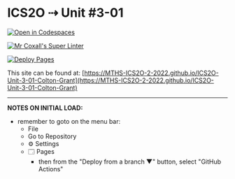 # ICS2O ⇢ Unit #3-01

[![Open in Codespaces](https://classroom.github.com/assets/launch-codespace-f4981d0f882b2a3f0472912d15f9806d57e124e0fc890972558857b51b24a6f9.svg)](https://classroom.github.com/open-in-codespaces?assignment_repo_id=10677637)

[![Mr Coxall's Super Linter](https://github.com/MTHS-ICS2O-2-2022/ICS2O-Unit-3-01-Colton-Grant/workflows/Mr%20Coxall's%20Super%20Linter/badge.svg)](https://github.com/MTHS-ICS2O-2-2022/ICS2O-Unit-3-01-Colton-Grant/actions)

[![Deploy Pages](https://github.com/MTHS-ICS2O-2-2022/ICS2O-Unit-3-01-Colton-Grant/workflows/Deploy%20Pages/badge.svg)](https://github.com/MTHS-ICS2O-2-2022/ICS2O-Unit-3-01-Colton-Grant/actions)

This site can be found at: [https://MTHS-ICS2O-2-2022.github.io/ICS2O-Unit-3-01-Colton-Grant](https://MTHS-ICS2O-2-2022.github.io/ICS2O-Unit-3-01-Colton-Grant)

---

**NOTES ON INITIAL LOAD:**
- remember to goto on the menu bar:
  - File
  - Go to Repository
  - ⚙ Settings
  - 🗔 Pages
    - then from the "Deploy from a branch ▼" button, select "GitHub Actions"
